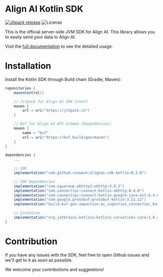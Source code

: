 # Align AI Kotlin SDK

[![Jitpack release](https://jitpack.io/v/coxwave/alignai-sdk-kotlin.svg)](https://jitpack.io/#coxwave/alignai-sdk-kotlin)
![License](https://img.shields.io/github/license/coxwave/alignai-sdk-kotlin)

This is the official server-side JVM SDK for Align AI. This library allows you to easily send your data to Align AI.

Visit the [full documentation](https://docs.tryalign.ai/kotlin-sdk.html) to see the detailed usage.

# Installation

Install the Kotlin SDK through Build chain (Gradle, Maven):

```gradle
repositories {
    mavenCentral()

    // Jitpack for Align AI SDK itself
    maven {
        url = uri("https://jitpack.io")
    }

    // Buf for Align AI API Schema (Dependencies)
    maven {
        name = "buf"
        url = uri("https://buf.build/gen/maven")
    }
}

dependencies {
    ...

    // SDK
    implementation("com.github.coxwave:alignai-sdk-kotlin:0.3.0")

    // SDK Dependencies
    implementation("com.squareup.okhttp3:okhttp:4.9.3")
    implementation("com.connectrpc:connect-kotlin-okhttp:0.4.0")
    implementation("com.connectrpc:connect-kotlin-google-java-ext:0.4.0")
    implementation("com.google.protobuf:protobuf-kotlin:3.21.12")
    implementation("build.buf.gen:impaction-ai_ingestion_connectrpc_kotlin:0.7.1.1.20240908234409.342910308823")

    // Coroutine
    implementation("org.jetbrains.kotlinx:kotlinx-coroutines-core:1.6.4")
}
```

# Contribution

If you have any issues with the SDK, feel free to open Github issues and we'll get to it as soon as possible.

We welcome your contributions and suggestions!